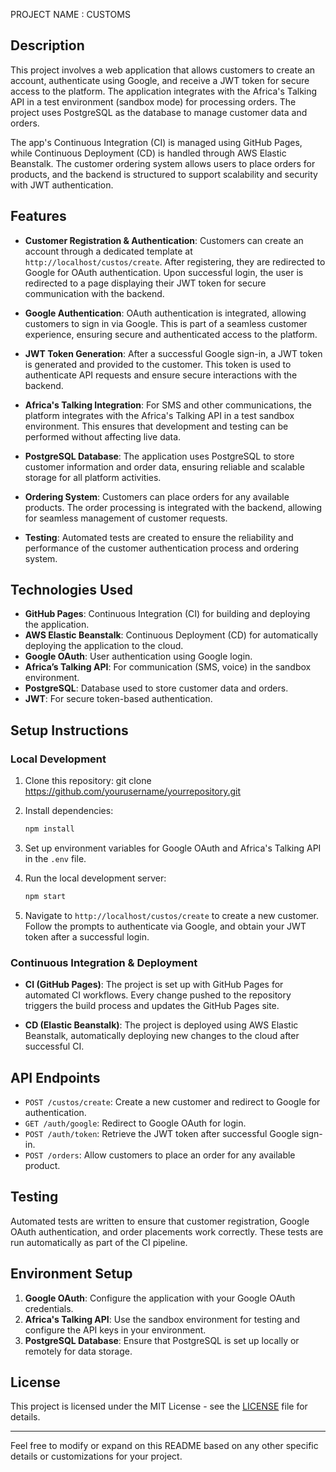 PROJECT NAME : CUSTOMS

## Description

This project involves a web application that allows customers to create an account, authenticate using Google, and receive a JWT token for secure access to the platform. The application integrates with the Africa's Talking API in a test environment (sandbox mode) for processing orders. The project uses PostgreSQL as the database to manage customer data and orders.

The app's Continuous Integration (CI) is managed using GitHub Pages, while Continuous Deployment (CD) is handled through AWS Elastic Beanstalk. The customer ordering system allows users to place orders for products, and the backend is structured to support scalability and security with JWT authentication.

## Features

- **Customer Registration & Authentication**: Customers can create an account through a dedicated template at `http://localhost/custos/create`. After registering, they are redirected to Google for OAuth authentication. Upon successful login, the user is redirected to a page displaying their JWT token for secure communication with the backend.
  
- **Google Authentication**: OAuth authentication is integrated, allowing customers to sign in via Google. This is part of a seamless customer experience, ensuring secure and authenticated access to the platform.

- **JWT Token Generation**: After a successful Google sign-in, a JWT token is generated and provided to the customer. This token is used to authenticate API requests and ensure secure interactions with the backend.

- **Africa's Talking Integration**: For SMS and other communications, the platform integrates with the Africa's Talking API in a test sandbox environment. This ensures that development and testing can be performed without affecting live data.

- **PostgreSQL Database**: The application uses PostgreSQL to store customer information and order data, ensuring reliable and scalable storage for all platform activities.

- **Ordering System**: Customers can place orders for any available products. The order processing is integrated with the backend, allowing for seamless management of customer requests.

- **Testing**: Automated tests are created to ensure the reliability and performance of the customer authentication process and ordering system.

## Technologies Used

- **GitHub Pages**: Continuous Integration (CI) for building and deploying the application.
- **AWS Elastic Beanstalk**: Continuous Deployment (CD) for automatically deploying the application to the cloud.
- **Google OAuth**: User authentication using Google login.
- **Africa’s Talking API**: For communication (SMS, voice) in the sandbox environment.
- **PostgreSQL**: Database used to store customer data and orders.
- **JWT**: For secure token-based authentication.

## Setup Instructions

### Local Development

1. Clone this repository:
   git clone https://github.com/yourusername/yourrepository.git

2. Install dependencies:
   ```bash
   npm install
   ```

3. Set up environment variables for Google OAuth and Africa's Talking API in the `.env` file.

4. Run the local development server:
   ```bash
   npm start
   ```

5. Navigate to `http://localhost/custos/create` to create a new customer. Follow the prompts to authenticate via Google, and obtain your JWT token after a successful login.

### Continuous Integration & Deployment

- **CI (GitHub Pages)**: The project is set up with GitHub Pages for automated CI workflows. Every change pushed to the repository triggers the build process and updates the GitHub Pages site.

- **CD (Elastic Beanstalk)**: The project is deployed using AWS Elastic Beanstalk, automatically deploying new changes to the cloud after successful CI.

## API Endpoints

- `POST /custos/create`: Create a new customer and redirect to Google for authentication.
- `GET /auth/google`: Redirect to Google OAuth for login.
- `POST /auth/token`: Retrieve the JWT token after successful Google sign-in.
- `POST /orders`: Allow customers to place an order for any available product.

## Testing

Automated tests are written to ensure that customer registration, Google OAuth authentication, and order placements work correctly. These tests are run automatically as part of the CI pipeline.

## Environment Setup

1. **Google OAuth**: Configure the application with your Google OAuth credentials.
2. **Africa's Talking API**: Use the sandbox environment for testing and configure the API keys in your environment.
3. **PostgreSQL Database**: Ensure that PostgreSQL is set up locally or remotely for data storage.

## License

This project is licensed under the MIT License - see the [LICENSE](LICENSE) file for details.

---

Feel free to modify or expand on this README based on any other specific details or customizations for your project.